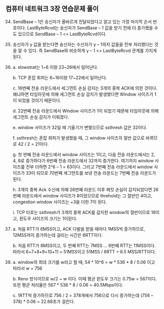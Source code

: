 ## 컴퓨터 네트워크 3장 연습문제 풀이

34. 
    SendBase – 1은 송신자가 올바르게 전달되었다고 알고 있는 가장 마지막 순서 번호이다. LastByteRcvd는 송신자가 SendBase – 1 값을 받기 전에 더 증가했을 수도 있으므로 SendBase – 1 <= LastByteRcvd이다.

35.
    송신자가 y 값을 받는다면 송신자는 수신자가 y – 1까지 값들을 전부 처리했다는 것을 알 수 있다. 즉 SendBase와 비슷하게 y – 1 <= LastByteRcvd 관계를 가지게 된다.

40.
    a. slowstrat는 1~6 이랑 23~26에서 일어난다.

    b. TCP 혼잡 회피는 6~16이랑 17~22에서 일어난다.

    c. 16번째 전송 라운드에서 세그먼트 손실 감지는 3개의 중복 ACK에 의한 것이다. 왜냐하면 타임아웃에 의해 세그먼트 손실 감지가 발생했다면 Window 사이즈가 1이 되었을 것이기 때문이다.

    d. 22번째 전송 라운드에서 Window 사이즈가 1이 되었기 때문에 타임아웃에 의해 세그먼트 손실 감지가 이뤄졌다.

    e. window 사이즈가 32일 때 기울기가 변했으므로 ssthresh 값은 32이다.

    f. ssthresh는 혼잡 회피가 발생했을 때, 그 window 사이즈의 절반 값으로 바뀌므로 42 / 2 = 21이다.

    g. 첫 번째 전송 라운드에서 window 사이즈는 1이고, 다음 전송 라운드에서는 2, 4, 8로 증가하다가 6번째 전송 라운드에서 32까지 증가한다. 여기까지 window 사이즈를 전부 더하면 2^6 – 1 = 63이다. 그리고 7번째 전송 라운드에서 window 사이즈가 33이 되므로 70번째 세그먼트를 보낸 전송 라운드는 7번째 전송 라운드가 된다.

    h. 3개의 중복 Ack 수신에 의해 26번째 라운드 이후 패킷 손실이 감지되었다면 26번째 라운드에서 window 사이즈가 8이었으므로 threhold는 그 절반인 4이고, congestion window 사이즈는 +3을 더한 7이 된다.

    i. 
    TCP 타호는 ssthresh가 3개의 중복 ACK를 감지한 window의 절반이므로 18이고, 윈도우 사이즈의 크기는 1이된다.

44.
    a. 처음 RTT가 6MSS이고, ACK 다발을 받을 때마다 1MSS씩 증가하므로, 12MSS까지 증가하는데 걸리는 시간은 6RTT이다.

    b. 처음 RTT가 6MSS이고, 두 번째 RTT는 7MSS ... 6번째 RTT는 11MSS이다. 따라서 6+7+8+9+10+11 = 51MSS이고 51MSS / 6RTT = 8.5 MSS/RTT이다.

48.
    a. window의 최대 크기를 w라고 할 때, 54 * 10^6 = w * 536 * 8 / 0.06 이고 따라서 w = 756

    b. Reno 방식이므로 w/2 ~ w 이다. 이때 평균 윈도우 크기는 0.75w = 567이다. 또한 평균 처리율은 567 * 536 * 8 / 0.06 = 40.5Mbps이다.
    
    c. 1RTT씩 증가하므로 756 / 2 = 378개에서 756으로 다시 증가하는데 (756 – 378) * 0.06 = 22.68초가 걸린다.